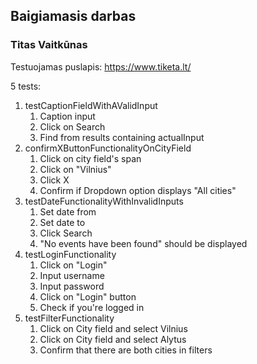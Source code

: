 ## Baigiamasis darbas
### Titas Vaitkūnas

Testuojamas puslapis: https://www.tiketa.lt/

5 tests:
1. testCaptionFieldWithAValidInput
   1. Caption input
   2. Click on Search
   3. Find from results containing actualInput
2. confirmXButtonFunctionalityOnCityField
   1. Click on city field's span
   2. Click on "Vilnius"
   3. Click X 
   4. Confirm if Dropdown option displays "All cities"
3. testDateFunctionalityWithInvalidInputs
   1. Set date from
   2. Set date to
   3. Click Search
   4. "No events have been found" should be displayed
4. testLoginFunctionality
   1. Click on "Login"
   2. Input username
   3. Input password
   4. Click on "Login" button
   5. Check if you're logged in
5. testFilterFunctionality
   1. Click on City field and select Vilnius
   2. Click on City field and select Alytus
   3. Confirm that there are both cities in filters